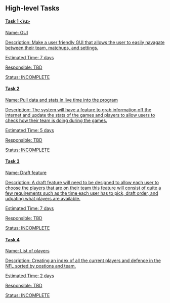 ## High-level Tasks

#### <u>Task 1 <\u>
Name: GUI

Description: Make a user friendly GUI that allows the user to easily navagate between their team, matchups, and settings.

Estimated Time: 7 days

Responsible: TBD

Status: INCOMPLETE

#### Task 2
Name: Pull data and stats in live time into the program

Description: The system will have a feature to grab information off the internet and update the stats of the games and players to allow users to check how their team is doing during the games.

Estimated Time: 5 days

Responsible: TBD

Status: INCOMPLETE

#### Task 3
Name: Draft feature

Description: A draft feature will need to be designed to allow each user to choose the players that are on their team this feature will consist of quite a few requirements such as the time each user has to pick, draft order, and udpating what players are available.

Estimated Time: 7 days

Responsible: TBD

Status: INCOMPLETE

#### Task 4
Name: List of players

Description: Creating an index of all the current players and defence in the NFL sorted by postions and team.

Estimated Time: 2 days

Responsible: TBD

Status: INCOMPLETE
